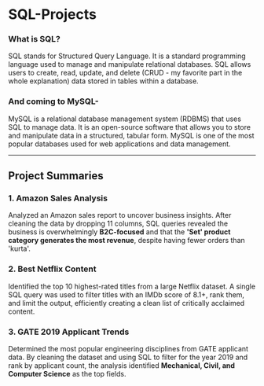 # SQL-Projects

### What is SQL?

SQL stands for Structured Query Language. It is a standard programming language used to manage and manipulate relational databases. SQL allows users to create, read, update, and delete (CRUD - my favorite part in the whole explanation) data stored in tables within a database.

### And coming to MySQL-

MySQL is a relational database management system (RDBMS) that uses SQL to manage data. It is an open-source software that allows you to store and manipulate data in a structured, tabular form. MySQL is one of the most popular databases used for web applications and data management.

---

## Project Summaries

### 1. Amazon Sales Analysis

Analyzed an Amazon sales report to uncover business insights. After cleaning the data by dropping 11 columns, SQL queries revealed the business is overwhelmingly **B2C-focused** and that the **'Set' product category generates the most revenue**, despite having fewer orders than 'kurta'.

### 2. Best Netflix Content
Identified the top 10 highest-rated titles from a large Netflix dataset. A single SQL query was used to filter titles with an IMDb score of 8.1+, rank them, and limit the output, efficiently creating a clean list of critically acclaimed content.

### 3. GATE 2019 Applicant Trends

Determined the most popular engineering disciplines from GATE applicant data. By cleaning the dataset and using SQL to filter for the year 2019 and rank by applicant count, the analysis identified **Mechanical, Civil, and Computer Science** as the top fields.
